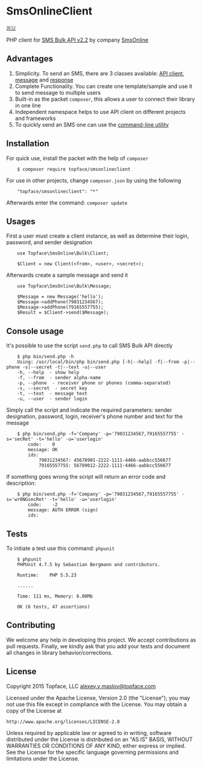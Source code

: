 # SmsOnlineClient 

[🇷🇺](/README.md)

PHP client for [SMS Bulk API v2.2](http://ru.sms-online.com/doc/smsonline_sms_bulk_v2.2_en.pdf) by company 
 [SmsOnline](sms-online.com)

## Advantages

1. Simplicity. To send an SMS, there are 3 classes available: [API client](/source/Bulk/Client.php), 
 [message](/source/Bulk/Message.php) and [response](/source/Bulk/Response.php)
2. Complete Functionality. You can create one template/sample and use it to send message to multiple users
3. Built-in as the packet `composer`, this allows a user to connect their library in one line
4. Independent namespace helps to use API client on different projects and frameworks
5. To quickly send an SMS one can use the [command-line utility](/bin/send.php)

## Installation

For quick use, install the packet with the help of `composer`

```
    $ composer require topface/smsonlineclient
```

For use in other projects, change `composer.json` by using the following

```
    "topface/smsonlineclient": "*"
```

Afterwards enter the command: `composer update`

## Usages

First a user must create a client instance, as well as determine their login, password, and sender designation

```
    use Topface\SmsOnline\Bulk\Client;
    
    $Client = new Client(<from>, <user>, <secret>);
```

Afterwards create a sample message and send it

```
    use Topface\SmsOnline\Bulk\Message;

    $Message = new Message('hello');
    $Message->addPhone(79031234567);
    $Message->addPhone(79165557755);
    $Result = $Client->send($Message);
```

## Console usage

It's possible to use the script `send.php` to call SMS Bulk API directly

```
    $ php bin/send.php -h
    Using: /usr/local/bin/php bin/send.php [-h|--help] -f|--from -p|--phone -s|--secret -t|--text -u|--user
    -h, --help  - show help
    -f, --from  - sender alpha-name
    -p, --phone  - receiver phone or phones (comma-separated)
    -s, --secret  - secret key
    -t, --text  - message text
    -u, --user  - sender login
```

Simply call the script and indicate the required parameters: sender designation, password, login, receiver's phone 
 number and text for the message

```
    $ php bin/send.php -f='Company' -p='79031234567,79165557755' -s='secRet' -t='hello' -u='userlogin'
        code:    0
        message: OK
        ids:
            79031234567: 45678901-2222-1111-4466-aabbcc556677
            79165557755: 56789012-2222-1111-4466-aabbcc556677
```

If something goes wrong the script will return an error code and description:

```
    $ php bin/send.php -f='Company' -p='79031234567,79165557755' -s='wr0NGsecRet' -t='hello' -u='userlogin'
        code:    -2
        message: AUTH ERROR (sign)
        ids:
```

## Tests

To initiate a test use this command: `phpunit`

```
    $ phpunit
    PHPUnit 4.7.5 by Sebastian Bergmann and contributors.
    
    Runtime:	PHP 5.5.23
    
    ......
    
    Time: 111 ms, Memory: 6.00Mb
    
    OK (6 tests, 47 assertions)
```

## Contributing

We welcome any help in developing this project. We accept contributions as pull requests. Finally, we kindly ask that 
 you add your tests and document all changes in library behavior/corrections.

## License

Copyright 2015 Topface, LLC <alexey.y.maslov@topface.com>

Licensed under the Apache License, Version 2.0 (the "License");
you may not use this file except in compliance with the License.
You may obtain a copy of the License at

    http://www.apache.org/licenses/LICENSE-2.0

Unless required by applicable law or agreed to in writing, software
distributed under the License is distributed on an "AS IS" BASIS,
WITHOUT WARRANTIES OR CONDITIONS OF ANY KIND, either express or implied.
See the License for the specific language governing permissions and
limitations under the License.

